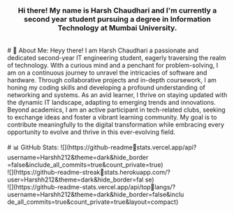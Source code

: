 <h3 align = "center">Hi there! My name is Harsh Chaudhari and I'm 
currently a second year student pursuing a degree in Information Technology at 
Mumbai University.</h3>
<br>
# 💫 About Me:
Heyy there! I am Harsh Chaudhari a passionate and dedicated second-year IT engineering student, eagerly traversing the realm of technology. With a curious mind and a penchant for problem-solving, I am on a continuous journey to unravel the intricacies of software and hardware. Through collaborative projects and in-depth coursework, I am honing my coding skills and developing a profound understanding of networking and systems. As an avid learner, I thrive on staying updated with the dynamic IT landscape, adapting to emerging trends and innovations. Beyond academics, I am an active participant in tech-related clubs, seeking to exchange ideas and foster a vibrant learning community. My goal is to contribute meaningfully to the digital transformation while embracing every opportunity to evolve and thrive in this ever-evolving field.
<br>
<br>
# 📊 GitHub Stats:
![](https://github-readmestats.vercel.app/api?username=Harshh212&theme=dark&hide_border
=false&include_all_commits=true&count_private=true)<br/>
![](https://github-readme-streakstats.herokuapp.com/?user=Harshh212&theme=dark&hide_border=fal
se)<br/>
![](https://github-readme-stats.vercel.app/api/toplangs/?username=Harshh212&theme=dark&hide_border=false&inclu
de_all_commits=true&count_private=true&layout=compact)
